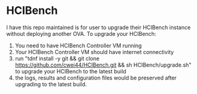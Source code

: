 # HCIBench
I have this repo maintained is for user to upgrade their HCIBench instance without deploying another OVA.
To upgrade your HCIBench:
  1. You need to have HCIBench Controller VM running
  2. Your HCIBench Controller VM should have internet connectivity
  3. run "tdnf install -y git && git clone https://github.com/cwei44/HCIBench.git && sh HCIBench/upgrade.sh" to upgrade your HCIBench to the latest build
  4. the logs, results and configuration files would be preserved after upgrading to the latest build.
